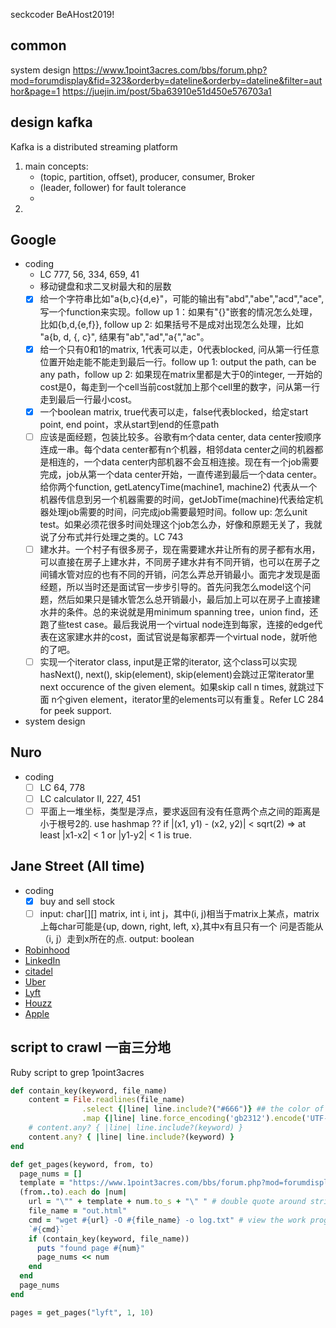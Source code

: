 seckcoder
BeAHost2019!
## common 
system design https://www.1point3acres.com/bbs/forum.php?mod=forumdisplay&fid=323&orderby=dateline&orderby=dateline&filter=author&page=1
https://juejin.im/post/5ba63910e51d450e576703a1

## design kafka
Kafka is a distributed streaming platform
1. main concepts: 
    - (topic, partition, offset), producer, consumer, Broker
    - (leader, follower) for fault tolerance
    - 
2. 

## Google
- coding
    - LC 777, 56, 334, 659, 41
    - 移动键盘和求二叉树最大和的层数
    - [x] 给一个字符串比如"a{b,c}{d,e}"，可能的输出有"abd","abe","acd","ace", 写一个function来实现。follow up 1：如果有"{}"嵌套的情况怎么处理，比如{b,d,{e,f}}, follow up 2: 如果括号不是成对出现怎么处理，比如 "a{b, d, {, c}", 结果有"ab","ad","a{","ac"。
    - [x] 给一个只有0和1的matrix, 1代表可以走，0代表blocked, 问从第一行任意位置开始走能不能走到最后一行。follow up 1: output the path, can be any path，follow up 2: 如果现在matrix里都是大于0的integer, 一开始的cost是0，每走到一个cell当前cost就加上那个cell里的数字，问从第一行走到最后一行最小cost。
    - [x] 一个boolean matrix, true代表可以走，false代表blocked，给定start point, end point，求从start到end的任意path
    - [ ] 应该是面经题，包装比较多。谷歌有m个data center, data center按顺序连成一串。每个data center都有n个机器，相邻data center之间的机器都是相连的，一个data center内部机器不会互相连接。现在有一个job需要完成，job从第一个data center开始，一直传递到最后一个data center。给你两个function, getLatencyTime(machine1, machine2) 代表从一个机器传信息到另一个机器需要的时间，getJobTime(machine)代表给定机器处理job需要的时间，问完成job需要最短时间。follow up: 怎么unit test。如果必须花很多时间处理这个job怎么办，好像和原题无关了，我就说了分布式并行处理之类的。LC 743
    - [ ] 建水井。一个村子有很多房子，现在需要建水井让所有的房子都有水用，可以直接在房子上建水井，不同房子建水井有不同开销，也可以在房子之间铺水管对应的也有不同的开销，问怎么弄总开销最小。面完才发现是面经题，所以当时还是面试官一步步引导的。首先问我怎么model这个问题，然后如果只是铺水管怎么总开销最小，最后加上可以在房子上直接建水井的条件。总的来说就是用minimum spanning tree，union find，还跑了些test case。最后我说用一个virtual node连到每家，连接的edge代表在这家建水井的cost，面试官说是每家都弄一个virtual node，就听他的了吧。
    - [ ] 实现一个iterator class, input是正常的iterator, 这个class可以实现hasNext(), next(), skip(element), skip(element)会跳过正常iterator里next occurence of the given element。如果skip call n times, 就跳过下面 n个given element，iterator里的elements可以有重复。Refer LC 284 for peek support.
- system design


## Nuro
- coding
    - [ ] LC 64, 778
    - [ ] LC calculator II, 227, 451
    - [ ] 平面上一堆坐标，类型是浮点，要求返回有没有任意两个点之间的距离是小于根号2的. 
        use hashmap ?? if |(x1, y1) - (x2, y2)| < sqrt(2) => at least |x1-x2| < 1 or |y1-y2| < 1 is true.

## Jane Street (All time)
- coding
    - [x] buy and sell stock 
    - [ ] input: char[][] matrix, int i, int j，其中(i, j)相当于matrix上某点，matrix上每char可能是{up, down, right, left, x},其中x有且只有一个 问是否能从（i, j）走到x所在的点. output: boolean

- [Robinhood](robinhood.md)
- [LinkedIn](linkedin.md)
- [citadel](citadel.md)
- [Uber](uber.md)
- [Lyft](lyft.md)
- [Houzz](houz.md)
- [Apple](apple.md)

## script to crawl 一亩三分地
Ruby script to grep 1point3acres
```ruby
def contain_key(keyword, file_name)
    content = File.readlines(file_name)
                .select {|line| line.include?("#666")} ## the color of the date of the label row
                .map {|line| line.force_encoding('gb2312').encode('UTF-8').downcase } # correct the encoding
    # content.any? { |line| line.include?(keyword) }
    content.any? { |line| line.include?(keyword) }
end

def get_pages(keyword, from, to)
  page_nums = []
  template = "https://www.1point3acres.com/bbs/forum.php?mod=forumdisplay&fid=145&orderby=dateline&sortid=311&orderby=dateline&sortid=311&filter=author&page="
  (from..to).each do |num| 
    url = "\"" + template + num.to_s + "\" " # double quote around string cannot be omitted
    file_name = "out.html"
    cmd = "wget #{url} -O #{file_name} -o log.txt" # view the work progress by `tail -F log.txt`
    `#{cmd}`
    if (contain_key(keyword, file_name))
      puts "found page #{num}" 
      page_nums << num
    end
  end
  page_nums
end

pages = get_pages("lyft", 1, 10)
```